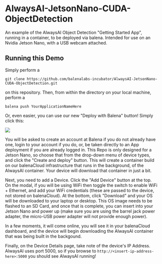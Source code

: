 # AlwaysAI-JetsonNano-CUDA-ObjectDetection
An example of the AlwaysAI Object Detection "Getting Started App", running in a container, to be deployed via balena.  Intended for use on an Nvidia Jetson Nano, with a USB webcam attached.

## Running this Demo
Simply perform a 

`git clone https://github.com/balenalabs-incubator/AlwaysAI-JetsonNano-CUDA-ObjectDetection.git` 

on this repository. Then, from within the directory on your local machine, perform a 

`balena push YourApplicationNameHere`

Or, even easier, you can use our new "Deploy with Balena" button!  Simply click this:

[![](https://www.balena.io/deploy.png)](https://dashboard.balena-cloud.com/deploy)

You will be asked to create an account at Balena if you do not already have one, login to your account if you do, or, be taken directly to an App deployment if you are already logged in.  This Repo is only designed for a Jetson Nano, so choose that from the drop-down menu of device types, and click the "Create and deploy" button.  This will create a container build on our balenaCloud infrastructure that runs in the background, of the AlwaysAI container.  Your device will download that container in just a bit.

Next, you need to add a Device.  Click the "Add Device" button at the top.  On the modal, if you will be using WiFi then toggle the switch to enable WiFi + Ethernet, and add your WiFi credentials (these are passed to the device, not stored on balenaCloud).  At the bottom, click "Download" and your OS will be downloaded to your laptop or desktop.  This OS image needs to be flashed to an SD Card, and once that is complete, you can insert into your Jetson Nano and power up (make sure you are using the barrel jack power adapter, the micro-USB power adapter will not provide enough power).

In a few moments, it will come online, you will see it in your balenaCloud dashboard, and the device will begin downloading the AlwaysAI container that was being built in the backgound.

Finally, on the Device Details page, take note of the device's IP Address.  AlwaysAI uses port 5000, so if you browse to `http://<insert-ip-address-here>:5000` you should see AlwaysAI running!
